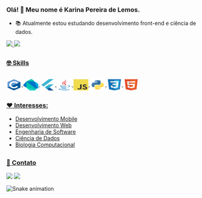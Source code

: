 ### Olá! 👋 Meu nome é Karina Pereira de Lemos.

- 📚 Atualmente estou estudando desenvolvimento front-end e ciência de dados.

<div>
  <a href="https://github.com/karinaplemos">
  <img height="170em" src="https://github-readme-stats.vercel.app/api?username=karinaplemos&show_icons=true&theme=dracula&include_all_commits=true&count_private=true"/>
  <img height="170em" src="https://github-readme-stats.vercel.app/api/top-langs/?username=karinaplemos&layout=compact&langs_count=7&theme=dracula"/>
</div>

  ##
 ### 🤓 Skills
<div style="display: inline_block"><br>
  <img align="center" alt="Karina-C" height="30" width="40" src="https://raw.githubusercontent.com/devicons/devicon/master/icons/c/c-original.svg">
  <img align="center" alt="Karina-Dart" height="30" width="40" src="https://raw.githubusercontent.com/devicons/devicon/master/icons/dart/dart-original.svg">
  <img align="center" alt="Karina-Flutter" height="30" width="40" src="https://raw.githubusercontent.com/devicons/devicon/master/icons/flutter/flutter-original.svg">
  <img align="center" alt="Karina-Java" height="30" width="40" src="https://raw.githubusercontent.com/devicons/devicon/master/icons/java/java-original.svg">
  <img align="center" alt="Karina-Javascript" height="30" width="40" src="https://raw.githubusercontent.com/devicons/devicon/master/icons/javascript/javascript-original.svg">
  <img align="center" alt="Karina-Python" height="30" width="40" src="https://raw.githubusercontent.com/devicons/devicon/master/icons/python/python-original.svg">
  <img align="center" alt="Karina-CSS" height="30" width="40" src="https://raw.githubusercontent.com/devicons/devicon/master/icons/css3/css3-original.svg">
  <img align="center" alt="Karina-HTML" height="30" width="40" src="https://raw.githubusercontent.com/devicons/devicon/master/icons/html5/html5-original.svg">
</div>

##
### ❤️ Interesses:
  - Desenvolvimento Mobile
  - Desenvolvimento Web
  - Engenharia de Software
  - Ciência de Dados
  - Biologia Computacional

 ##
### 📧 Contato
<div>
<a href = "mailto:karinalemos@id.uff.br"><img src="https://img.shields.io/badge/-Gmail-%23333?style=for-the-badge&logo=gmail&logoColor=white" target="_blank"></a>
<a href = "https://www.linkedin.com/in/karina-pereira-de-lemos-590713158" target="_blank"><img src="https://img.shields.io/badge/-LinkedIn-%230077B5?style=for-the- badge&logo=linkedin&logoColor=white" target="_blank"></a> 
  
 ![Snake animation](https://github.com/karinaplemos/karinaplemos/blob/output/github-contribution-grid-snake.svg)
</div>
  
 

  
